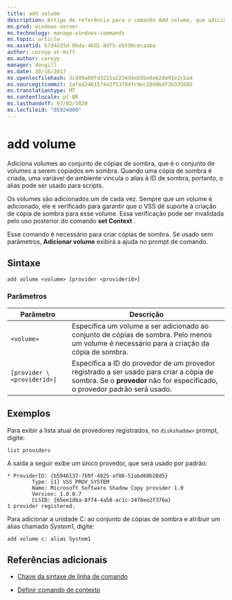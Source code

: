 ```yaml
---
title: add volume
description: Artigo de referência para o comando Add volume, que adiciona volumes ao conjunto de cópias de sombra, que é o conjunto de volumes a serem copiados por sombra.
ms.prod: windows-server
ms.technology: manage-windows-commands
ms.topic: article
ms.assetid: b7d4d35d-8bda-46d2-8df5-eb598cecaaba
author: coreyp-at-msft
ms.author: coreyp
manager: dongill
ms.date: 10/16/2017
ms.openlocfilehash: 3cd80a60fd3215a2234d4eb5be8a62da91e2cba4
ms.sourcegitcommit: 2afed2461574a3f53f84fc9ec28d86df3b335685
ms.translationtype: MT
ms.contentlocale: pt-BR
ms.lasthandoff: 07/02/2020
ms.locfileid: "85924080"
---
```

# <a name="add-volume"></a>add volume

Adiciona volumes ao conjunto de cópias de sombra, que é o conjunto de volumes a serem copiados em sombra. Quando uma cópia de sombra é criada, uma variável de ambiente vincula o alias à ID de sombra, portanto, o alias pode ser usado para scripts.

Os volumes são adicionados um de cada vez. Sempre que um volume é adicionado, ele é verificado para garantir que o VSS dê suporte à criação de cópia de sombra para esse volume. Essa verificação pode ser invalidada pelo uso posterior do comando **set Context** .

Esse comando é necessário para criar cópias de sombra. Se usado sem parâmetros, **Adicionar volume** exibirá a ajuda no prompt de comando.

## <a name="syntax"></a>Sintaxe

```
add volume <volume> [provider <providerid>]
```

### <a name="parameters"></a>Parâmetros

| Parâmetro | Descrição |
| --------- | ----------- |
| `<volume>` | Especifica um volume a ser adicionado ao conjunto de cópias de sombra. Pelo menos um volume é necessário para a criação da cópia de sombra. |
| `[provider \<providerid>]` | Especifica a ID do provedor de um provedor registrado a ser usado para criar a cópia de sombra. Se o **provedor** não for especificado, o provedor padrão será usado. |

## <a name="examples"></a>Exemplos

Para exibir a lista atual de provedores registrados, no `diskshadow>` prompt, digite:

```
list providers
```

A saída a seguir exibe um único provedor, que será usado por padrão:

```
* ProviderID: {b5946137-7b9f-4925-af80-51abd60b20d5}
        Type: [1] VSS_PROV_SYSTEM
        Name: Microsoft Software Shadow Copy provider 1.0
        Version: 1.0.0.7
        CLSID: {65ee1dba-8ff4-4a58-ac1c-3470ee2f376a}
1 provider registered.
```

Para adicionar a unidade C: ao conjunto de cópias de sombra e atribuir um alias chamado *System1*, digite:

```
add volume c: alias System1
```

## <a name="additional-references"></a>Referências adicionais

- [Chave da sintaxe de linha de comando](command-line-syntax-key.md)

- [Definir comando de contexto](set-context.md)
